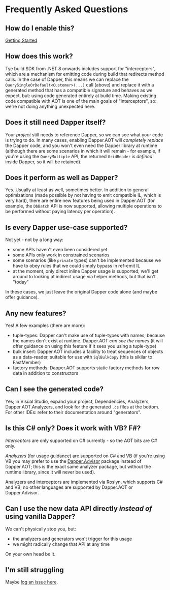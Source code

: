 # Frequently Asked Questions

## How do I enable this?

[Getting Started](/gettingstarted)

## How does this work?

Tye build SDK from .NET 8 onwards includes support for "interceptors", which are a mechanism for emitting code during build that redirects method calls. In
the case of Dapper, this means we can replace the `QuerySingleOrDefault<Customer>(...)` call (above) and replace it with a generated method that
has a compatible signature and behaves as we expect, but: using code generated entirely at build time. Making existing code compatible with AOT is
one of the main goals of "interceptors", so: we're not doing anything unexpected here.

## Does it still need Dapper itself?

Your *project* still needs to reference Dapper, so we can see what your code is trying to do. In many cases, enabling Dapper.AOT will *completely replace* the Dapper
code, and you won't even need the Dapper library at runtime (although there are some scenarios in which it will remain - for example, if you're using the `QueryMultiple`
API, the returned `GridReader` is *defined* inside Dapper, so it will be retained).

## Does it perform as well as Dapper?

Yes. Usually at least as well, sometimes better. In addition to general optimizations (made possible by not having to emit compatible IL, which is very hard), there are entire
new features being used in Dapper.AOT (for example, the `DbBatch` API is now supported, allowing multiple operations to be performed without paying latency per operation).

## Is every Dapper use-case supported?

Not yet - not by a long way:

- some APIs haven't even been considered yet
- some APIs only work in constrained scenarios
- some scenarios (like `private` types) can't be implemented because we have to obey rules that we could simply bypass in ref-emit IL
- at the moment, only direct inline Dapper usage is supported; we'll get around to looking at indirect usage via helper methods, but that isn't "today"

In these cases, we just leave the original Dapper code alone (and maybe offer guidance).

## Any new features?

Yes! A few examples (there are more):

- tuple-types: Dapper can't make use of tuple-types with names, because the names don't exist at runtime. Dapper.AOT *can see the names* (it will offer guidance on
using this feature if it sees you using a tuple-type)
- bulk insert: Dapper.AOT includes a facility to treat sequences of objects as a data-reader, suitable for use with `SqlBulkCopy` (this is sikilar to FastMember)
- factory methods: Dapper.AOT supports static factory methods for row data in addition to constructors

## Can I see the generated code?

Yes; in Visual Studio, expand your project, Dependencies, Analyzers, Dapper.AOT.Analyzers, and look for the generated `.cs` files at the bottom. For other IDEs: refer
to their documentation around "generators".

## Is this C# only? Does it work with VB? F#?

*Interceptors* are only supported on C# currently - so the AOT bits are C# only.

*Analyzers* (for usage guidance) are supported on C# and VB (if you're using VB you may prefer to use the [Dapper.Advisor](https://www.nuget.org/packages/Dapper.Advisor) package
instead of Dapper.AOT; this is the exact same analyzer package, but without the runtime library, since it will never be used).

Analyzers and interceptors are implemented via Roslyn, which supports C# and VB; no other languages are supported by Dapper.AOT or Dapper.Advisor.

## Can I use the new data API directly *instead of* using vanilla Dapper?

We can't physically stop you, but:

- the analyzers and generators won't trigger for this usage
- we might radically change that API at any time

On your own head be it.

## I'm still struggling

Maybe [log an issue here](https://github.com/DapperLib/DapperAOT/issues).
